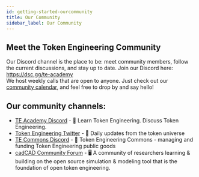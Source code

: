 ```yaml
---
id: getting-started-ourcommunity
title: Our Community
sidebar_label: Our Community
---
```


## Meet the Token Engineering Community
Our Discord channel is the place to be: meet community members, follow the current discussions, and stay up to date.
Join our Discord here: https://dsc.gg/te-academy           
We host weekly calls that are open to anyone. Just check out our [community calendar](https://calendar.google.com/calendar/embed?src=5mkep1ad1j860k6g7i7fr8plq0%40group.calendar.google.com&ctz=Europe%2FBerlin), and feel free to drop by and say hello!

## Our community channels:
* [TE Academy Discord](https://dsc.gg/te-academy) - 💬 Learn Token Engineering. Discuss Token Engineering.
* [Token Engineering Twitter](https://twitter.com/tokengineering) - 💬 Daily updates from the token universe
* [TE Commons Discord](https://discord.gg/st9dWnEQMU) - 💬 Token Engineering Commons - managing and funding Token Engineering public goods
* [cadCAD Community Forum](https://community.cadcad.org/) - 🖥️ A community of researchers learning & building on the open source simulation & modeling tool that is the foundation of open token engineering.
